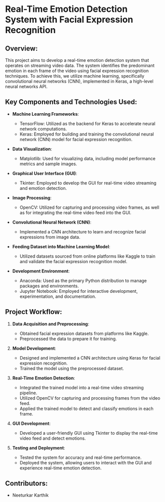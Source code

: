 # Real-Time Emotion Detection System with Facial Expression Recognition

## Overview:
This project aims to develop a real-time emotion detection system that operates on streaming video data. The system identifies the predominant emotion in each frame of the video using facial expression recognition techniques. To achieve this, we utilize machine learning, specifically convolutional neural networks (CNN), implemented in Keras, a high-level neural networks API.

## Key Components and Technologies Used:
- **Machine Learning Frameworks**:
  - TensorFlow: Utilized as the backend for Keras to accelerate neural network computations.
  - Keras: Employed for building and training the convolutional neural network (CNN) model for facial expression recognition.

- **Data Visualization**:
  - Matplotlib: Used for visualizing data, including model performance metrics and sample images.

- **Graphical User Interface (GUI)**:
  - Tkinter: Employed to develop the GUI for real-time video streaming and emotion detection.

- **Image Processing**:
  - OpenCV: Utilized for capturing and processing video frames, as well as for integrating the real-time video feed into the GUI.

- **Convolutional Neural Network (CNN)**:
  - Implemented a CNN architecture to learn and recognize facial expressions from image data.

- **Feeding Dataset into Machine Learning Model**:
  - Utilized datasets sourced from online platforms like Kaggle to train and validate the facial expression recognition model.

- **Development Environment**:
  - Anaconda: Used as the primary Python distribution to manage packages and environments.
  - Jupyter Notebook: Employed for interactive development, experimentation, and documentation.

## Project Workflow:
1. **Data Acquisition and Preprocessing**:
   - Obtained facial expression datasets from platforms like Kaggle.
   - Preprocessed the data to prepare it for training.

2. **Model Development**:
   - Designed and implemented a CNN architecture using Keras for facial expression recognition.
   - Trained the model using the preprocessed dataset.

3. **Real-Time Emotion Detection**:
   - Integrated the trained model into a real-time video streaming pipeline.
   - Utilized OpenCV for capturing and processing frames from the video feed.
   - Applied the trained model to detect and classify emotions in each frame.

4. **GUI Development**:
   - Developed a user-friendly GUI using Tkinter to display the real-time video feed and detect emotions.

5. **Testing and Deployment**:
   - Tested the system for accuracy and real-time performance.
   - Deployed the system, allowing users to interact with the GUI and experience real-time emotion detection.


## Contributors:
- Neeturkar Karthik
